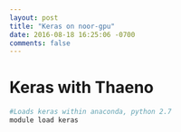 ```yaml
---
layout: post
title: "Keras on noor-gpu"
date: 2016-08-18 16:25:06 -0700
comments: false
---
```



# Keras with Thaeno

```bash
#Loads keras within anaconda, python 2.7
module load keras
```

